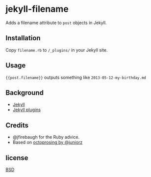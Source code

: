 # jekyll-filename

Adds a filename attribute to `post` objects in Jekyll. 


## Installation

Copy `filename.rb` to `/_plugins/` in your Jekyll site.


## Usage

`{{post.filename}}` outputs something like `2013-05-12-my-birthday.md`


## Background

- [Jekyll](https://github.com/mojombo/jekyll)
- [Jekyll plugins](https://github.com/mojombo/jekyll/wiki/Plugins)


## Credits

- @jfirebaugh for the Ruby advice.
- Based on [octoprosing by @juniorz](https://github.com/juniorz/octoprosing/blob/master/lib/octoprosing/post.rb)


## license

[BSD](/LICENSE)
